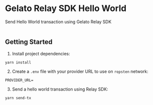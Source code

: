 # Gelato Relay SDK Hello World

Send Hello World transaction using Gelato Relay SDK
<br/><br/>

## Getting Started

1. Install project dependencies:
```
yarn install
```

2. Create a `.env` file with your provider URL to use on `ropsten` network:
```
PROVIDER_URL=
```

3. Send a hello world transaction using Relay SDK:
```
yarn send-tx
```